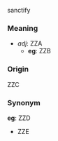 sanctify
### Meaning
+ _adj_: ZZA
    + __eg__: ZZB

### Origin

ZZC

### Synonym

__eg__: ZZD

+ ZZE


